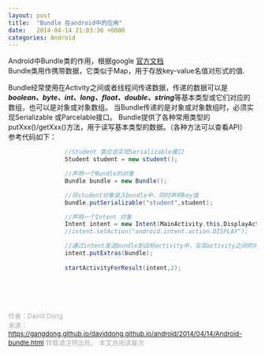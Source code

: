 ```yaml
---
layout: post
title:  "Bundle 在android中的应用"
date:   2014-04-14 21:03:36 +0800
categories: Android
---
```

Android中Bundle类的作用，根据google [官方文档](http://developer.android.com/reference/android/os/Bundle.html)<br>Bundle类用作携带数据，它类似于Map，用于存放key-value名值对形式的值.<br>

Bundle经常使用在Activity之间或者线程间传递数据，传递的数据可以是***boolean、byte、int、long、float、double、string***等基本类型或它们对应的数组，也可以是对象或对象数组。
当Bundle传递的是对象或对象数组时，必须实现Serializable 或Parcelable接口。
Bundle提供了各种常用类型的putXxx()/getXxx()方法，用于读写基本类型的数据。（各种方法可以查看API）<br>
参考代码如下：<br>
```java
                //Student 类应该实现Serializable接口
                Student student = new student();

                //声明一个Bundle的对象
                Bundle bundle = new Bundle();

                //将student对象装入bundle中，同时声明key值
                bundle.putSerializable("student",student);

                //声明一个Intent 对象
                Intent intent = new Intent(MainActivity.this,DisplayActivity.class);
                //intent.setAction("android.intent.action.DISPLAY");

                //通过intent发送bundle到目标activity中，实现activity之间的对象传递
                intent.putExtras(bundle);
                
                startActivityForResult(intent,2);

```
<!-- Gitalk 评论 start  -->
<!-- Link Gitalk 的支持文件  -->
<link rel="stylesheet" href="https://unpkg.com/gitalk/dist/gitalk.css">
<script src="https://unpkg.com/gitalk/dist/gitalk.min.js"></script>
<div id="gitalk-container"></div>
<script type="text/javascript">
   var gitalk = new Gitalk({

   // gitalk的主要参数
   clientID: '5e24fc307693a6df3bc5',
   clientSecret: '28c9c17e1174c705c42e9bdc92f87cadcc4ec8b8',
   repo: 'daviddong.github.io',
   owner: 'gangdong',
   admin: ['gangdong'],
   id: 'android/2014/04/14/Android-bundle.html',
   title: 'comments'
    });
   gitalk.render('gitalk-container');
</script>
<!-- Gitalk end -->

<br><br><br>

<font size="2" color="#aaa">作者：David Dong<br></font>
<font size="2" color="#aaa">来源：https://gangdong.github.io/daviddong.github.io/android/2014/04/14/Android-bundle.html</font>
<font size="2" color="#aaa">转载请注明出处。</font>
<span id="busuanzi_container_page_pv" ></span><font size="2" color="#aaa">
本文总阅读量</font><font size="2" color="#aaa"><span id="busuanzi_value_page_pv"></font></span><font size="2" color="#aaa">次</font>